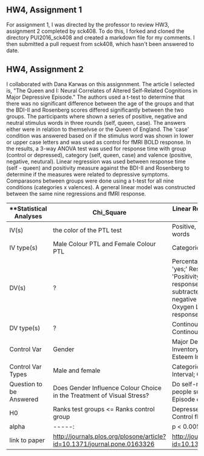 ## HW4, Assignment 1

For assignment 1, I was directed by the professor to review HW3, assignment 2 completed by sck408. To do this, I forked and cloned the directory PUI2016_sck408 and created a markdown file for my comments. I then submitted a pull request from sck408, which hasn't been answered to date.

## HW4, Assignment 2

I collaborated with Dana Karwas on this assignnment. The article I selected is, "The Queen and I: Neural Correlates of Altered Self-Related Cognitions in Major Depressive Episode." The authors used a t-test to determine that there was no significant difference between the age of the groups and that the BDI-II and Rosenberg scores differed significantly between the two groups. The participants where shown a series of positive, negative and neutral stimulus words in three rounds (self, queen, case). The answers either were in relation to themselvse or the Queen of England. The 'case' condition was answered based on if the stimulus word was shown in lower or upper case letters and was used as control for fMRI BOLD response. In the results, a 3-way ANOVA test was used for response time with group (control or depressed), category (self, queen, case) and valence (positive, negative, neutural). Linear regression was used between response time (self - queen) and positivity measure against the BDI-II and Rosenberg to determine if the measures were related to depressive symptoms. Comparasons between groups were done using a t-test for all nine conditions (categories x valences). A general linear model was constructed between the same nine regressions and fMRI response.

| **Statistical Analyses | Chi_Square | Linear Regression, 3-Way ANOVA, T-test |
| ---|---|---|
| IV(s) | the color of the PTL test | Positive, negative and neutral stimulus words |
| IV type(s) | Male Colour PTL and Female Colour PTL | Categorical Nominal | 
| DV(s) |?   | Percentage of responses answered 'yes;' Response time (self - queen); 'Positivity Measure' defined as % response 'yes' to positive words subtracted by % response 'yes' to negative words; Functional-MRI Blood Oxygen Level Dependent (BOLD) response  |
| DV type(s) |? | Continous Ratio; Continuous Interval; Continous Ratio; Continuous Interval |
| Control Var |Gender | Major Depressive; Beck Depression Inventory II (BDI-II); Rosenberg Self-Esteem Inventory |
| Control Var Types | Male and female | Categorical Dichotomous; Continuous Interval; Continuous Interval |
| Question to be Answered | Does Gender Influence Colour Choice in the Treatment of Visual Stress? | Do self-related negative thoughts in people suffering a Major Depressive Episode effect brain activity in an fMRI |
| H0 | Ranks test groups <= Ranks control group | Depressed fMRI BOLD response <= Control fMRI BOLD response |
| alpha | -----: | p < 0.005 |
| link to paper | http://journals.plos.org/plosone/article?id=10.1371/journal.pone.0163326  | http://journals.plos.org/plosone/article?id=10.1371/journal.pone.0078844 |   
